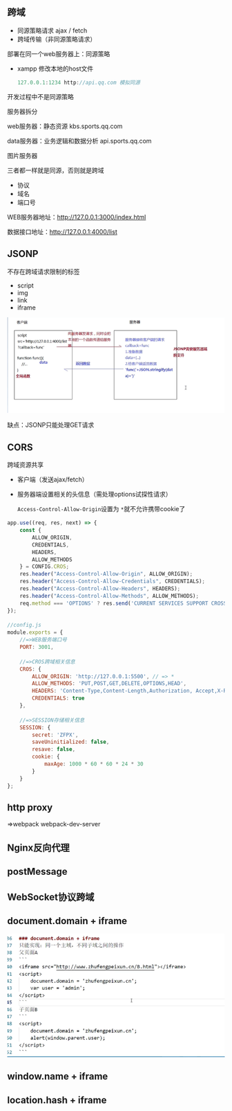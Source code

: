 ## 跨域

- 同源策略请求 ajax / fetch
- 跨域传输（非同源策略请求）



部署在同一个web服务器上：同源策略

- xampp 修改本地的host文件

  ```js
  127.0.0.1:1234 http://api.qq.com 模拟同源
  ```

开发过程中不是同源策略



服务器拆分

web服务器：静态资源   kbs.sports.qq.com

data服务器：业务逻辑和数据分析  api.sports.qq.com

图片服务器



三者都一样就是同源，否则就是跨域

+ 协议
+ 域名
+ 端口号

WEB服务器地址：http://127.0.0.1:3000/index.html

数据接口地址：http://127.0.0.1:4000/list

## JSONP

不存在跨域请求限制的标签

- script
- img
- link
- iframe

![image-20210321214455304](跨域.assets/image-20210321214455304.png)

缺点：JSONP只能处理GET请求



## CORS

跨域资源共享

+ 客户端（发送ajax/fetch）

+ 服务器端设置相关的头信息（需处理options试探性请求）

  `Access-Control-Allow-Origin`设置为 `*`就不允许携带cookie了

```js
app.use((req, res, next) => {
	const {
		ALLOW_ORIGIN,
		CREDENTIALS,
		HEADERS,
		ALLOW_METHODS
	} = CONFIG.CROS;
	res.header("Access-Control-Allow-Origin", ALLOW_ORIGIN);
	res.header("Access-Control-Allow-Credentials", CREDENTIALS);
	res.header("Access-Control-Allow-Headers", HEADERS);
	res.header("Access-Control-Allow-Methods", ALLOW_METHODS);
	req.method === 'OPTIONS' ? res.send('CURRENT SERVICES SUPPORT CROSS DOMAIN REQUESTS!') : next();
});

//config.js
module.exports = {
	//=>WEB服务端口号
	PORT: 3001,

	//=>CROS跨域相关信息
	CROS: {
		ALLOW_ORIGIN: 'http://127.0.0.1:5500', // => *
		ALLOW_METHODS: 'PUT,POST,GET,DELETE,OPTIONS,HEAD',
		HEADERS: 'Content-Type,Content-Length,Authorization, Accept,X-Requested-With',
		CREDENTIALS: true
	},

	//=>SESSION存储相关信息
	SESSION: {
		secret: 'ZFPX',
		saveUninitialized: false,
		resave: false,
		cookie: {
			maxAge: 1000 * 60 * 60 * 24 * 30
		}
	}
};

```



## http proxy

=>webpack webpack-dev-server



## Nginx反向代理



## postMessage



## WebSocket协议跨域



## document.domain + iframe

![image-20210322000148300](跨域.assets/image-20210322000148300.png)



## window.name + iframe



## location.hash + iframe